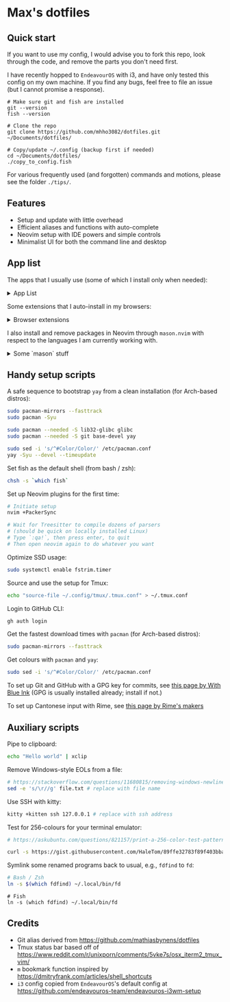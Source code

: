 # Max's dotfiles

## Quick start

If you want to use my config, I would advise you to fork this repo,
look through the code, and remove the parts you don't need first.

I have recently hopped to `EndeavourOS` with i3,
and have only tested this config on my own machine.
If you find any bugs, feel free to file an issue
(but I cannot promise a response).

```fish
# Make sure git and fish are installed
git --version
fish --version

# Clone the repo
git clone https://github.com/mhho3082/dotfiles.git ~/Documents/dotfiles/

# Copy/update ~/.config (backup first if needed)
cd ~/Documents/dotfiles/
./copy_to_config.fish
```

For various frequently used (and forgotten) commands and motions,
please see the folder `./tips/`.

## Features

- Setup and update with little overhead
- Efficient aliases and functions with auto-complete
- Neovim setup with IDE powers and simple controls
- Minimalist UI for both the command line and desktop

## App list

The apps that I usually use (some of which I install only when needed):

<details>
<summary> App List </summary>

- Casual usage
  - `mupdf`
  - `firefox`
  - `discord`
- Command line
  - `fish`
  - `yay`
  - `exa`
  - `fd`
  - `fzf`
  - `ripgrep`
- School/Work
  - `libreoffice-fresh`
  - `zotero-bin`
- Coding
  - `nvim`
  - `github-cli` (`gh` in shell)
  - C/C++
    - `base-devel`
    - `llvm`
  - Rust
    - `rustup`
  - Python
    - `python`
  - JS/TS
    - `node`
    - `npm`
- Utilities
  - `htop`
  - `rofi`
  - `xsane`
  - `fcitx5` + `rime-cantonese`
  - `brightnessctl`
- Fonts
  - `nerd-fonts-fira-code`
  - `ttf-ms-fonts`

</details>

Some extensions that I auto-install in my browsers:

<details>
<summary> Browser extensions </summary>

- `Vimium`
- `HTTPS Everywhere`
- `uBlock origin`
- `Zotero`
- `Facebook container`
- `Rust Search Extension`

</details>

I also install and remove packages in Neovim through `mason.nvim`
with respect to the languages I am currently working with.

<details>
<summary> Some `mason` stuff </summary>

- Rust
  - `rust-analyser`
- Lua
  - `lua-language-server`
  - `stylua`
- C/C++
  - `clangd`
- Markdown
  - `ltex`
  - `prettierd` (needs `node` and `npm`)

</details>

## Handy setup scripts

A safe sequence to bootstrap `yay` from a clean installation
(for Arch-based distros):

```bash
sudo pacman-mirrors --fasttrack
sudo pacman -Syu

sudo pacman --needed -S lib32-glibc glibc
sudo pacman --needed -S git base-devel yay

sudo sed -i 's/^#Color/Color/' /etc/pacman.conf
yay -Syu --devel --timeupdate
```

Set fish as the default shell (from bash / zsh):

```bash
chsh -s `which fish`
```

Set up Neovim plugins for the first time:

```bash
# Initiate setup
nvim +PackerSync

# Wait for Treesitter to compile dozens of parsers
# (should be quick on locally installed Linux)
# Type `:qa!`, then press enter, to quit
# Then open neovim again to do whatever you want
```

Optimize SSD usage:

```bash
sudo systemctl enable fstrim.timer
```

Source and use the setup for Tmux:

```bash
echo "source-file ~/.config/tmux/.tmux.conf" > ~/.tmux.conf
```

Login to GitHub CLI:

```bash
gh auth login
```

Get the fastest download times with `pacman`
(for Arch-based distros):

```bash
sudo pacman-mirrors --fasttrack
```

Get colours with `pacman` and `yay`:

```bash
sudo sed -i 's/^#Color/Color/' /etc/pacman.conf
```

To set up Git and GitHub with a GPG key for commits, see
[this page by With Blue Ink](https://withblue.ink/2020/05/17/how-and-why-to-sign-git-commits.html)
(GPG is usually installed already; install if not.)

To set up Cantonese input with Rime, see
[this page by Rime's makers](https://github.com/rime/rime-cantonese/wiki)

## Auxiliary scripts

Pipe to clipboard:

```bash
echo "Hello world" | xclip
```

Remove Windows-style EOLs from a file:

```bash
# https://stackoverflow.com/questions/11680815/removing-windows-newlines-on-linux-sed-vs-awk
sed -e 's/\r//g' file.txt # replace with file name
```

Use SSH with kitty:

```bash
kitty +kitten ssh 127.0.0.1 # replace with ssh address
```

Test for 256-colours for your terminal emulator:

```bash
# https://askubuntu.com/questions/821157/print-a-256-color-test-pattern-in-the-terminal

curl -s https://gist.githubusercontent.com/HaleTom/89ffe32783f89f403bba96bd7bcd1263/raw/ | bash
```

Symlink some renamed programs back to usual, e.g., `fdfind` to `fd`:

```bash
# Bash / Zsh
ln -s $(which fdfind) ~/.local/bin/fd
```

```fish
# Fish
ln -s (which fdfind) ~/.local/bin/fd
```

## Credits

- Git alias derived from
  https://github.com/mathiasbynens/dotfiles
- Tmux status bar based off of
  https://www.reddit.com/r/unixporn/comments/5vke7s/osx_iterm2_tmux_vim/
- `m` bookmark function inspired by
  https://dmitryfrank.com/articles/shell_shortcuts
- `i3` config copied from `EndeavourOS`'s default config at
  https://github.com/endeavouros-team/endeavouros-i3wm-setup
